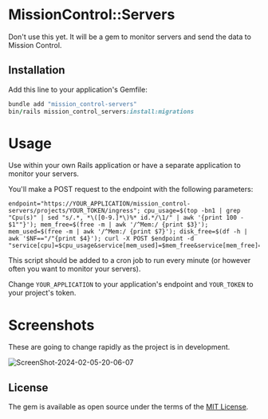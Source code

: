 # MissionControl::Servers
Don't use this yet. It will be a gem to monitor servers and send the data to Mission Control.

## Installation
Add this line to your application's Gemfile:

```ruby
bundle add "mission_control-servers"
bin/rails mission_control_servers:install:migrations
```


# Usage

Use within your own Rails application or have a separate application to monitor your servers.

You'll make a POST request to the endpoint with the following parameters:

```
endpoint="https://YOUR_APPLICATION/mission_control-servers/projects/YOUR_TOKEN/ingress"; cpu_usage=$(top -bn1 | grep "Cpu(s)" | sed "s/.*, *\([0-9.]*\)%* id.*/\1/" | awk '{print 100 - $1""}'); mem_free=$(free -m | awk '/^Mem:/ {print $3}'); mem_used=$(free -m | awk '/^Mem:/ {print $7}'); disk_free=$(df -h | awk '$NF=="/"{print $4}'); curl -X POST $endpoint -d "service[cpu]=$cpu_usage&service[mem_used]=$mem_free&service[mem_free]=$mem_used&service[disk_free]=$disk_free&service[hostname]=${hostname}"
```

This script should be added to a cron job to run every minute (or however often you want to monitor your servers).

Change `YOUR_APPLICATION` to your application's endpoint and `YOUR_TOKEN` to your project's token.

# Screenshots

These are going to change rapidly as the project is in development.

![ScreenShot-2024-02-05-20-06-07](https://github.com/kobaltz/mission_control-servers/assets/635114/aea31795-80e5-41ae-bad4-8233386dc31f)


## License
The gem is available as open source under the terms of the [MIT License](https://opensource.org/licenses/MIT).
